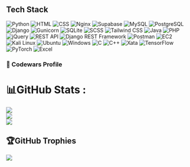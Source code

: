 <!--## Hi there 👋 -->

<!--
**permoK/permoK** is a ✨ _special_ ✨ repository because its `README.md` (this file) appears on your GitHub profile.

Here are some ideas to get you started:

- 🔭 I’m currently working on ...
- 🌱 I’m currently learning ...
- 👯 I’m looking to collaborate on ...
- 🤔 I’m looking for help with ...
- 💬 Ask me about ...
- 📫 How to reach me: ...
- 😄 Pronouns: ...
- ⚡ Fun fact: ...
-->
## Tech Stack

![Python](https://img.shields.io/badge/python-3776AB?style=for-the-badge&logo=python&logoColor=white)
![HTML](https://img.shields.io/badge/html5-E34F26?style=for-the-badge&logo=html5&logoColor=white)
![CSS](https://img.shields.io/badge/css3-1572B6?style=for-the-badge&logo=css3&logoColor=white)
![Nginx](https://img.shields.io/badge/nginx-009639?style=for-the-badge&logo=nginx&logoColor=white)
![Supabase](https://img.shields.io/badge/supabase-3ECF8E?style=for-the-badge&logo=supabase&logoColor=white)
![MySQL](https://img.shields.io/badge/mysql-4479A1?style=for-the-badge&logo=mysql&logoColor=white)
![PostgreSQL](https://img.shields.io/badge/postgresql-336791?style=for-the-badge&logo=postgresql&logoColor=white)
![Django](https://img.shields.io/badge/django-092E20?style=for-the-badge&logo=django&logoColor=white)
![Gunicorn](https://img.shields.io/badge/gunicorn-3670A0?style=for-the-badge&logo=gunicorn&logoColor=white)
![SQLite](https://img.shields.io/badge/sqlite-003B57?style=for-the-badge&logo=sqlite&logoColor=white)
![SCSS](https://img.shields.io/badge/sass-CC6699?style=for-the-badge&logo=sass&logoColor=white)
![Tailwind CSS](https://img.shields.io/badge/tailwind_css-38B2AC?style=for-the-badge&logo=tailwind-css&logoColor=white)
![Java](https://img.shields.io/badge/java-007396?style=for-the-badge&logo=java&logoColor=white)
![PHP](https://img.shields.io/badge/php-777BB4?style=for-the-badge&logo=php&logoColor=white)
![jQuery](https://img.shields.io/badge/jquery-0769AD?style=for-the-badge&logo=jquery&logoColor=white)
![REST API](https://img.shields.io/badge/rest_api-005571?style=for-the-badge&logo=rest-api&logoColor=white)
![Django REST Framework](https://img.shields.io/badge/django_rest_framework-092E20?style=for-the-badge&logo=django&logoColor=white)
![Postman](https://img.shields.io/badge/postman-FF6C37?style=for-the-badge&logo=postman&logoColor=white)
![EC2](https://img.shields.io/badge/amazon_ec2-FF9900?style=for-the-badge&logo=amazon-ec2&logoColor=white)
![Kali Linux](https://img.shields.io/badge/kali_linux-557C94?style=for-the-badge&logo=kali-linux&logoColor=white)
![Ubuntu](https://img.shields.io/badge/ubuntu-E95420?style=for-the-badge&logo=ubuntu&logoColor=white)
![Windows](https://img.shields.io/badge/windows-0078D6?style=for-the-badge&logo=windows&logoColor=white)
![C](https://img.shields.io/badge/c-A8B9CC?style=for-the-badge&logo=c&logoColor=white)
![C++](https://img.shields.io/badge/c++-00599C?style=for-the-badge&logo=c%2B%2B&logoColor=white)
![Xata](https://img.shields.io/badge/xata-8A73FF?style=for-the-badge&logo=xata&logoColor=white)
![TensorFlow](https://img.shields.io/badge/tensorflow-FF6F00?style=for-the-badge&logo=tensorflow&logoColor=white)
![PyTorch](https://img.shields.io/badge/pytorch-EE4C2C?style=for-the-badge&logo=pytorch&logoColor=white)
![Excel](https://img.shields.io/badge/Excel-217346?style=for-the-badge&logo=microsoft-excel&logoColor=white)


### 🌟 Codewars Profile

# 📊GitHub Stats :
![](https://github-readme-stats.vercel.app/api?username=theevillane&theme=dracula&hide_border=false&include_all_commits=false&count_private=false)<br/>
![](https://github-readme-streak-stats.herokuapp.com/?user=theevillane&theme=dracula&hide_border=false)<br/>
![](https://github-readme-stats.vercel.app/api/top-langs/?username=permoK&theme=dracula&hide_border=false&include_all_commits=false&count_private=false&layout=compact)


## 🏆GitHub Trophies
![](https://github-trophies.vercel.app/?username=permoK&theme=dracula&no-frame=false&no-bg=false&margin-w=4)

